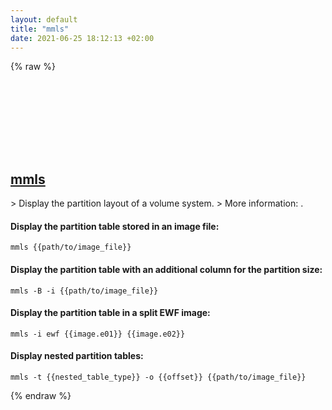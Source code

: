 ```yaml
---
layout: default
title: "mmls"
date: 2021-06-25 18:12:13 +02:00
---
```

{% raw %}
<h2 id="mmls">
  <a href="/en/common/mmls.html">mmls</a> <a href="#mmls"><svg class="icon">
    <use href="/assets/images/unicode_sprite.svg#link" />
  </svg></a>
</h2>
> Display the partition layout of a volume system.
> More information: <https://wiki.sleuthkit.org/index.php?title=Mmls>.

#### Display the partition table stored in an image file:
```shell
mmls {{path/to/image_file}}
```
#### Display the partition table with an additional column for the partition size:
```shell
mmls -B -i {{path/to/image_file}}
```
#### Display the partition table in a split EWF image:
```shell
mmls -i ewf {{image.e01}} {{image.e02}}
```
#### Display nested partition tables:
```shell
mmls -t {{nested_table_type}} -o {{offset}} {{path/to/image_file}}
```
{% endraw %}